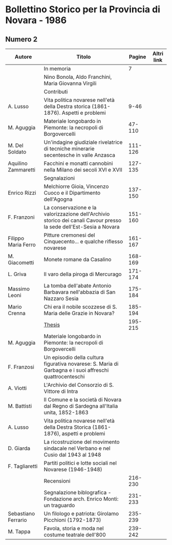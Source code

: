 # Bollettino Storico per la Provincia di Novara - 1986

## Numero 2

| Autore              | Titolo                                                                                                              | Pagine  | Altri link |
|---------------------|---------------------------------------------------------------------------------------------------------------------|---------|------------|
|                     | In memoria                                                                                                          | 7       |            |
|                     | Nino Bonola, Aldo Franchini, Maria Giovanna Virgili                                                                 |         |            |
|                     | Contributi                                                                                                          |         |            |
| A. Lusso            | Vita politica novarese nell'età della Destra storica (1861-1876). Aspetti e problemi                                | 9-46    |            |
| M. Aguggia          | Materiale longobardo in Piemonte: la necropoli di Borgovercelli                                                     | 47-110  |            |
| M. Del Soldato      | Un'indagine giudiziale rivelatrice di tecniche minerarie secentesche in valle Anzasca                               | 111-126 |            |
| Aquilino Zammaretti | Facchini e monatti cannobini nella Milano dei secoli XVI e XVII                                                     | 127-135 |            |
|                     | Segnalazioni                                                                                                        |         |            |
| Enrico Rizzi        | Melchiorre Gioia, Vincenzo Cuoco e il Dipartimento dell'Agogna                                                      | 137-150 |            |
| F. Franzoni         | La conservazione e la valorizzazione dell'Archivio storico dei canali Cavour presso la sede dell'Est-Sesia a Novara | 151-160 |            |
| Filippo Maria Ferro | Pitture cremonesi del Cinquecento... e qualche riflesso novarese                                                    | 161-167 |            |
| M. Giacometti       | Monete romane da Casalino                                                                                           | 168-169 |            |
| L. Griva            | Il varo della piroga di Mercurago                                                                                   | 171-174 |            |
| Massimo Leoni       | La tomba dell'abate Antonio Barbavara nell'abbazia di San Nazzaro Sesia                                             | 175-184 |            |
| Mario Crenna        | Chi era il nobile scozzese di S. Maria delle Grazie in Novara?                                                      | 185-194 |            |
|                     | [Thesis](http://www.ssno.it/BSPNo/bspn_thesis.html#1986)                                                            | 195-215 |            |
| M. Aguggia          | Materiale longobardo in Piemonte: la necropoli di Borgovercelli                                                     |         |            |
| F. Franzosi         | Un episodio della cultura figurativa novarese: S. Maria di Garbagna e i suoi affreschi quattrocenteschi             |         |            |
| A. Viotti           | L'Archivio del Consorzio di S. Vittore di Intra                                                                     |         |            |
| M. Battisti         | Il Comune e la società di Novara dal Regno di Sardegna all'Italia unita, 1852-1863                                  |         |            |
| A. Lusso            | Vita politica novarese nell'età della Destra Storica (1861-1876), aspetti e problemi                                |         |            |
| D. Giarda           | La ricostruzione del movimento sindacale nel Verbano e nel Cusio dal 1943 al 1948                                   |         |            |
| F. Tagliaretti      | Partiti politici e lotte sociali nel Novarese (1946-1948)                                                           |         |            |
|                     | Recensioni                                                                                                          | 216-230 |            |
|                     | Segnalazione biblografica - Fondazione arch. Enrico Monti: un traguardo                                             | 231-233 |            |
| Sebastiano Ferrario | Un filologo e patriota: Girolamo Picchioni (1792-1873)                                                              | 235-239 |            |
| M. Tappa            | Favola, storia e moda nel costume teatrale dell'800                                                                 | 239-242 |            |
